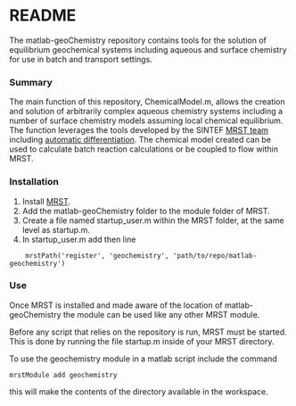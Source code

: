 # README #

The matlab-geoChemistry repository contains tools for the solution of equilibrium geochemical systems including aqueous and surface chemistry for use in batch and transport settings. 

### Summary ###

The main function of this repository, ChemicalModel.m, allows the creation and solution of arbitrarily complex aqueous chemistry systems including a number of surface chemistry models assuming local chemical equilibrium. The function leverages the tools developed by the SINTEF [MRST team](http://www.sintef.no/projectweb/mrst/) including [automatic differentiation](https://en.wikipedia.org/wiki/Automatic_differentiation). The chemical model created can be used to calculate batch reaction calculations or be coupled to flow within MRST.

### Installation ###

1. Install [MRST](http://www.sintef.no/projectweb/mrst/downloadable-resources/). 
2. Add the matlab-geoChemistry folder to the module folder of MRST.
3. Create a file named startup_user.m within the MRST folder, at the same level as startup.m.
4. In startup_user.m add then line
~~~~
    mrstPath('register', 'geochemistry', 'path/to/repo/matlab-geochemistry')
~~~~

### Use ###

Once MRST is installed and made aware of the location of matlab-geoChemistry the module can be used like any other MRST module. 

Before any script that relies on the repository is run, MRST must be started. This is done by running the file startup.m inside of your MRST directory.

To use the geochemistry module in a matlab script include the command

~~~~~
mrstModule add geochemistry
~~~~~

this will make the contents of the directory available in the workspace.